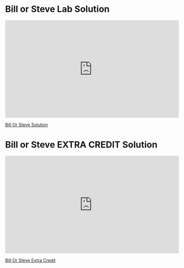 # Bill or Steve Lab Solution

<iframe width="560" height="315" src="https://www.youtube.com/embed/uRtwTuHehDc?rel=0&modestbranding=1" frameborder="0" allowfullscreen></iframe><p><a href="https://www.youtube.com/watch?v=uRtwTuHehDc">Bill Or Steve Solution</a></p>

# Bill or Steve EXTRA CREDIT Solution

<iframe width="560" height="315" src="https://www.youtube.com/embed/Y5rYQV9isPM?rel=0&modestbranding=1" frameborder="0" allowfullscreen></iframe><p><a href="https://www.youtube.com/watch?v=Y5rYQV9isPM">Bill Or Steve Extra Credit</a></p>